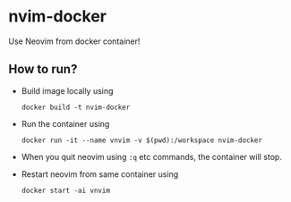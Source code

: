 # nvim-docker
Use Neovim from docker container!

## How to run?
- Build image locally using
  ```
  docker build -t nvim-docker
  ```

- Run the container using
  ```
  docker run -it --name vnvim -v $(pwd):/workspace nvim-docker
  ```

- When you quit neovim using `:q` etc commands, the container will stop.

- Restart neovim from same container using
  ```
  docker start -ai vnvim
  ```
